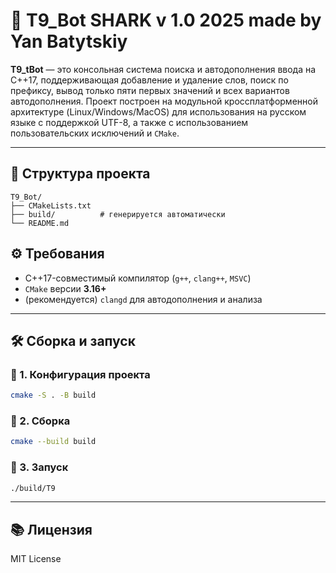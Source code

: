 # 💬 T9_Bot SHARK v 1.0 2025 made by Yan Batytskiy

**T9_tBot** — это консольная система поиска и автодополнения ввода на C++17, поддерживающая добавление и удаление слов, поиск по префиксу, вывод только пяти первых значений и всех вариантов автодополнения. Проект построен на модульной кроссплатформенной архитектуре (Linux/Windows/MacOS) для использования на русском языке с поддержкой UTF-8, а также с использованием пользовательских исключений и `CMake`.

---

## 🧱 Структура проекта

```
T9_Bot/
├── CMakeLists.txt
├── build/          # генерируется автоматически
└── README.md
```
## ⚙️ Требования

- C++17-совместимый компилятор (`g++`, `clang++`, `MSVC`)
- `CMake` версии **3.16+**
- (рекомендуется) `clangd` для автодополнения и анализа

---

## 🛠️ Сборка и запуск

### 🔧 1. Конфигурация проекта
```bash
cmake -S . -B build
```

### 🧪 2. Сборка
```bash
cmake --build build
```

### 🚀 3. Запуск
```bash
./build/T9
```
---

## 📚 Лицензия

MIT License
